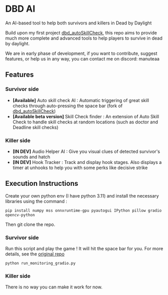 # DBD AI
An AI-based tool to help both survivors and killers in Dead by Daylight

Build upon my first project [dbd_autoSkillCheck](https://github.com/Manuteaa/dbd_autoSkillCheck), this repo aims to provide much more complete and advanced tools to help players to survive in dead by daylight.

We are in early phase of development, if you want to contribute, suggest features, or help us in any way, you can contact me on discord: manuteaa

## Features

### Survivor side
- **[Available]** Auto skill check AI : Automatic triggering of great skill checks through auto-pressing the space bar (fork of [dbd_autoSkillCheck](https://github.com/Manuteaa/dbd_autoSkillCheck))
- **[Available beta version]** Skill Check finder : An extension of Auto Skill Check to handle skill checks at random locations (such as doctor and Deadline skill checks)

### Killer side
- **[IN DEV]** Audio Helper AI : Give you visual clues of detected survivor's sounds and hatch
- **[IN DEV]** Hook Tracker : Track and display hook stages. Also displays a timer at unhooks to help you with some perks like decisive strike


## Execution Instructions

Create your own python env (I have python 3.11) and install the necessary libraries using the command :

`pip install numpy mss onnxruntime-gpu pyautogui IPython pillow gradio opencv-python`

Then git clone the repo.

### Survivor side

Run this script and play the game ! It will hit the space bar for you. For more details, see the [original repo](https://github.com/Manuteaa/dbd_autoSkillCheck)

`python run_monitoring_gradio.py`

### Killer side

There is no way you can make it work for now.
